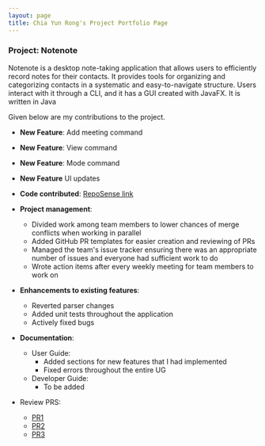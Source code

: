 ```yaml
---
layout: page
title: Chia Yun Rong's Project Portfolio Page
---
```


### Project: Notenote

Notenote is a desktop note-taking application that allows users to efficiently record notes for their contacts. It provides tools for organizing and categorizing contacts in a systematic and easy-to-navigate structure. Users interact with it through a CLI, and it has a GUI created with JavaFX. It is written in Java

Given below are my contributions to the project.

* **New Feature**: Add meeting command
* **New Feature**: View command
* **New Feature**: Mode command
* **New Feature** UI updates


* **Code contributed**: [RepoSense link](https://nus-cs2103-ay2324s1.github.io/tp-dashboard/?search=cs2103-w14-2&sort=groupTitle&sortWithin=title&timeframe=commit&mergegroup=&groupSelect=groupByRepos&breakdown=true&checkedFileTypes=docs~functional-code~test-code&since=2023-09-22&tabOpen=true&tabType=authorship&tabAuthor=chiayunrong&tabRepo=AY2324S1-CS2103-W14-2%2Ftp%5Bmaster%5D&authorshipIsMergeGroup=false&authorshipFileTypes=docs~functional-code~test-code&authorshipIsBinaryFileTypeChecked=false&authorshipIsIgnoredFilesChecked=false)

* **Project management**:
    * Divided work among team members to lower chances of merge conflicts when working in parallel
    * Added GitHub PR templates for easier creation and reviewing of PRs
    * Managed the team's issue tracker ensuring there was an appropriate number of issues and everyone had sufficient work to do
    * Wrote action items after every weekly meeting for team members to work on
 
* **Enhancements to existing features**:
    * Reverted parser changes
    * Added unit tests throughout the application
    * Actively fixed bugs

* **Documentation**:
    * User Guide:
      * Added sections for new features that I had implemented
      * Fixed errors throughout the entire UG
    * Developer Guide:
        * To be added

* Review PRS:
    * [PR1](https://github.com/AY2324S1-CS2103-W14-2/tp/pull/89#discussion_r1357712476)
    * [PR2](https://github.com/AY2324S1-CS2103-W14-2/tp/pull/120#discussion_r1372641446)
    * [PR3](https://github.com/AY2324S1-CS2103-W14-2/tp/pull/89#discussion_r1357713995)
